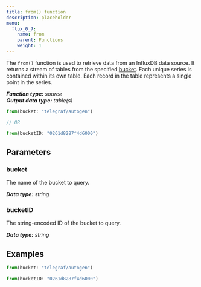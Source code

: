 ```yaml
---
title: from() function
description: placeholder
menu:
  flux_0_7:
    name: from
    parent: Functions
    weight: 1
---
```


The `from()` function is used to retrieve data from an InfluxDB data source.
It returns a stream of tables from the specified [bucket](#parameters).
Each unique series is contained within its own table.
Each record in the table represents a single point in the series.

_**Function type:** source_  
_**Output data type:** table(s)_

```js
from(bucket: "telegraf/autogen")

// OR

from(bucketID: "0261d8287f4d6000")
```

## Parameters

### bucket
The name of the bucket to query.

_**Data type:** string_

### bucketID
The string-encoded ID of the bucket to query.

_**Data type:** string_

## Examples
```js
from(bucket: "telegraf/autogen")
```
```js
from(bucketID: "0261d8287f4d6000")
```
